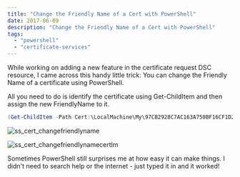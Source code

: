 ```yaml
---
title: "Change the Friendly Name of a Cert with PowerShell"
date: 2017-06-09
description: "Change the Friendly Name of a Cert with PowerShell"
tags:
  - "powershell"
  - "certificate-services"
---
```


While working on adding a new feature in the certificate request DSC resource, I came across this handy little trick: You can change the Friendly Name of a certificate using PowerShell.

All you need to do is identify the certificate using Get-ChildItem and then assign the new FriendlyName to it.

```powershell
(Get-ChildItem -Path Cert:\LocalMachine\My\97CB2928C7AC163A750BF16CF1D2CF1A3DDAAA8E).FriendlyName = 'New Cert Name'
```

![ss_cert_changefriendlyname](/assets/images/blog/ss_cert_changefriendlyname.png)

![ss_cert_changefriendlynamecertlm](/assets/images/blog/ss_cert_changefriendlynamecertlm.png)

Sometimes PowerShell still surprises me at how easy it can make things. I didn't need to search help or the internet - just typed it in and it worked!
